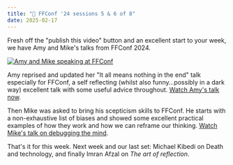 ```yaml
---
title: "🍿 FFConf '24 sessions 5 & 6 of 8"
date: 2025-02-17
---
```


Fresh off the "publish this video" button and an excellent start to your week, we have Amy and Mike's talks from FFConf 2024.

[![Amy and Mike speaking at FFConf](/images/articles/2024-videos-3.jpg)](https://ffconf.org/videos)

Amy reprised and updated her "It all means nothing in the end" talk especially for FFConf, a self reflecting (whilst also funny…possibly in a dark way) excellent talk with some useful advice throughout. [Watch Amy's talk now](https://www.youtube.com/watch?v=zTFWgEBVf6Q&list=PLXmT1r4krsTo5KtThq4dATD_ctsV8mdJQ&index=5).

Then Mike was asked to bring his scepticism skills to FFConf. He starts with a non-exhaustive list of biases and showed some excellent practical examples of how they work and how we can reframe our thinking. [Watch Mike's talk on debugging the mind](https://www.youtube.com/watch?v=kIEtS-nBdlc&list=PLXmT1r4krsTo5KtThq4dATD_ctsV8mdJQ&index=6).

That's it for this week. Next week and our last set: Michael Kibedi on Death and technology, and finally Imran Afzal on _The art of reflection_.
